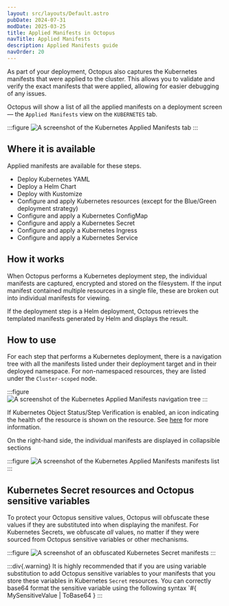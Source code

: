 ```yaml
---
layout: src/layouts/Default.astro
pubDate: 2024-07-31
modDate: 2025-03-25
title: Applied Manifests in Octopus
navTitle: Applied Manifests
description: Applied Manifests guide
navOrder: 20
---
```


As part of your deployment, Octopus also captures the Kubernetes manifests that were applied to the cluster. This allows you to validate and verify the exact manifests that were applied, allowing for easier debugging of any issues.

Octopus will show a list of all the applied manifests on a deployment screen — the `Applied Manifests` view on the `KUBERNETES` tab.

:::figure
![A screenshot of the Kubernetes Applied Manifests tab](/docs/deployments/kubernetes/deployment-verification/applied-manifest-page.png)
:::

## Where it is available

Applied manifests are available for these steps.

* Deploy Kubernetes YAML
* Deploy a Helm Chart
* Deploy with Kustomize
* Configure and apply Kubernetes resources (except for the Blue/Green deployment strategy)
* Configure and apply a Kubernetes ConfigMap
* Configure and apply a Kubernetes Secret
* Configure and apply a Kubernetes Ingress
* Configure and apply a Kubernetes Service

## How it works

When Octopus performs a Kubernetes deployment step, the individual manifests are captured, encrypted and stored on the filesystem. If the input manifest contained multiple resources in a single file, these are broken out into individual manifests for viewing.

If the deployment step is a Helm deployment, Octopus retrieves the templated manifests generated by Helm and displays the result.

## How to use

For each step that performs a Kubernetes deployment, there is a navigation tree with all the manifests listed under their deployment target and in their deployed namespace. For non-namespaced resources, they are listed under the `Cluster-scoped` node.

:::figure
![A screenshot of the Kubernetes Applied Manifests navigation tree](/docs/deployments/kubernetes/deployment-verification/navigation-tree.png)
:::

If Kubernetes Object Status/Step Verification is enabled, an icon indicating the health of the resource is shown on the resource. See [here](/docs/kubernetes/deployment-verification) for more information.

On the right-hand side, the individual manifests are displayed in collapsible sections

:::figure
![A screenshot of the Kubernetes Applied Manifests manifests list](/docs/deployments/kubernetes/deployment-verification/manifests.png)
:::

## Kubernetes Secret resources and Octopus sensitive variables

To protect your Octopus sensitive values, Octopus will obfuscate these values if they are substituted into when displaying the manifest. For Kubernetes Secrets, we obfuscate _all_ values, no matter if they were sourced from Octopus sensitive variables or other mechanisms.

:::figure
![A screenshot of an obfuscated Kubernetes Secret manifests ](/docs/deployments/kubernetes/deployment-verification/secret.png)
:::

:::div{.warning}
It is highly recommended that if you are using variable substitution to add Octopus sensitive variables to your manifests that you store these variables in Kubernetes `Secret` resources.
You can correctly base64 format the sensitive variable using the following syntax
`#{ MySensitiveValue | ToBase64 }
:::

